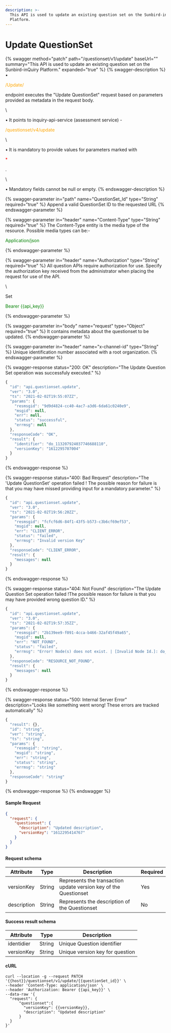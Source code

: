 ```yaml
---
description: >-
  This API is used to update an existing question set on the Sunbird-inQuiry
  Platform.
---
```


# Update QuestionSet

{% swagger method="patch" path="/questionset/v1/update" baseUrl="" summary="This API is used to update an existing question set on the Sunbird-inQuiry Platform." expanded="true" %}
{% swagger-description %}
• 

<mark style="color:orange;">

/Update/

</mark>

 endpoint executes the "Update QuestionSet" request based on parameters provided as metadata in the request body.

\


• It points to inquiry-api-service (assessment service) - 

<mark style="color:orange;">

/questionset/v4/update

</mark>

\


<mark style="color:orange;">



</mark>

• It is mandatory to provide values for parameters marked with 

<mark style="color:red;">

\*

</mark>

. 

\


• Mandatory fields cannot be null or empty.
{% endswagger-description %}

{% swagger-parameter in="path" name="QuestionSet_Id" type="String" required="true" %}
Append a valid QuestionSet ID to the requested URL
{% endswagger-parameter %}

{% swagger-parameter in="header" name="Content-Type" type="String" required="true" %}
The Content-Type entity is the media type of the resource. Possible media types can be:-

<mark style="color:green;">

Application/json

</mark>
{% endswagger-parameter %}

{% swagger-parameter in="header" name="Authorization" type="String" required="true" %}
All question APIs require authorization for use. Specify the authorization key received from the administrator when placing the request for use of the API.

\


Set 

<mark style="color:green;">

Bearer {{api_key}}

</mark>
{% endswagger-parameter %}

{% swagger-parameter in="body" name="request" type="Object" required="true" %}
It contains metadata about the questionset to be updated.
{% endswagger-parameter %}

{% swagger-parameter in="header" name="x-channel-id" type="String" %}
Unique identification number associated with a root organization.
{% endswagger-parameter %}

{% swagger-response status="200: OK" description="The Update Question Set operation was successfuly executed." %}
```javascript
{
  "id": "api.questionset.update",
  "ver": "3.0",
  "ts": "2021-02-02T19:55:07ZZ",
  "params": {
    "resmsgid": "9d9d4824-cc40-4ac7-a3d6-6da61c0240e9",
    "msgid": null,
    "err": null,
    "status": "successful",
    "errmsg": null
  },
  "responseCode": "OK",
  "result": {
    "identifier": "do_113207924037746688110",
    "versionKey": "1612295707004"
  }
}
```
{% endswagger-response %}

{% swagger-response status="400: Bad Request" description="The 'Update QuestionSet' operation failed ! The possible reason for failure is that you may have missed providing input for a mandatory parameter." %}
```javascript
{
  "id": "api.questionset.update",
  "ver": "3.0",
  "ts": "2021-02-02T19:56:20ZZ",
  "params": {
    "resmsgid": "fcfcf6d6-84f1-43f5-b573-c3b6cf69ef53",
    "msgid": null,
    "err": "CLIENT_ERROR",
    "status": "failed",
    "errmsg": "Invalid version Key"
  },
  "responseCode": "CLIENT_ERROR",
  "result": {
    "messages": null
  }
}
```
{% endswagger-response %}

{% swagger-response status="404: Not Found" description="The Update Question Set operation failed !The possible reason for failure is that you may have provided wrong question ID." %}
```javascript
{
  "id": "api.questionset.update",
  "ver": "3.0",
  "ts": "2021-02-02T19:57:35ZZ",
  "params": {
    "resmsgid": "2b139ee9-f091-4cca-b466-32af45f49a65",
    "msgid": null,
    "err": "NOT_FOUND",
    "status": "failed",
    "errmsg": "Error! Node(s) does not exist. | [Invalid Node Id.]: do_1132079240377466881101"
  },
  "responseCode": "RESOURCE_NOT_FOUND",
  "result": {
    "messages": null
  }
}
```
{% endswagger-response %}

{% swagger-response status="500: Internal Server Error" description="Looks like something went wrong! These errors are tracked automatically" %}
```javascript
{
  "result": {},
  "id": "string",
  "ver": "string",
  "ts": "string",
  "params": {
    "resmsgid": "string",
    "msgid": "string",
    "err": "string",
    "status": "string",
    "errmsg": "string"
  },
  "responseCode": "string"
}
```
{% endswagger-response %}
{% endswagger %}

#### Sample Request

```json
{
  "request": {
    "questionset": {
      "description": "Updated description",
      "versionKey": "1612295414767"
    }
  }
}
```

#### Request schema

| Attribute   | Type   | Description                                                      | Required |
| ----------- | ------ | ---------------------------------------------------------------- | -------- |
| versionKey  | String | Represents the transaction update version key of the Questionset | Yes      |
| description | String | Represents the description of the Questionset                    | No       |

#### Success result schema

| Attribute  | Type   | Description                     |
| ---------- | ------ | ------------------------------- |
| identidier | String | Unique Question identifier      |
| versionKey | String | Unique version key for question |

####

#### cURL

```shell
curl --location -g --request PATCH '{{host}}/questionset/v1/update/{{questionSet_id}}' \
--header 'Content-Type: application/json' \
--header 'Authorization: Bearer {{api_key}}' \
--data-raw '{
  "request": {
      "questionset":{
        "versionKey": {{versionKey}},
        "description": "Updated description"
      }
  }
}'
```

